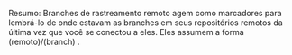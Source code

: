Resumo: Branches de rastreamento remoto agem como marcadores para lembrá-lo de onde estavam as branches em seus repositórios remotos da última vez que você se conectou a eles. Eles assumem a forma (remoto)/(branch) .